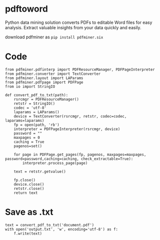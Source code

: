 # pdftoword
Python data mining solution converts PDFs to editable Word files for easy analysis. Extract valuable insights from your data quickly and easily.


download pdfminer as ```pip install pdfminer.six```


# Code

    from pdfminer.pdfinterp import PDFResourceManager, PDFPageInterpreter
    from pdfminer.converter import TextConverter
    from pdfminer.layout import LAParams
    from pdfminer.pdfpage import PDFPage
    from io import StringIO

    def convert_pdf_to_txt(path):
        rsrcmgr = PDFResourceManager()
        retstr = StringIO()
        codec = 'utf-8'
        laparams = LAParams()
        device = TextConverter(rsrcmgr, retstr, codec=codec, laparams=laparams)
        fp = open(path, 'rb')
        interpreter = PDFPageInterpreter(rsrcmgr, device)
        password = ""
        maxpages = 0
        caching = True
        pagenos=set()

        for page in PDFPage.get_pages(fp, pagenos, maxpages=maxpages, password=password,caching=caching, check_extractable=True):
            interpreter.process_page(page)

        text = retstr.getvalue()

        fp.close()
        device.close()
        retstr.close()
        return text

# Save as .txt
    text = convert_pdf_to_txt('document.pdf')
    with open('output.txt', 'w', encoding='utf-8') as f:
        f.write(text)
